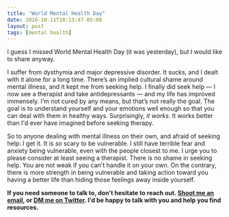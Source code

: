 ```yaml
---
title: "World Mental Health Day"
date: 2016-10-11T10:13:47-05:00
layout: post
tags: [mental health]
---
```


I guess I missed World Mental Health Day (it was yesterday), but I would like to share anyway.

I suffer from dysthymia and major depressive disorder. It sucks, and I dealt with it alone for a long time. There’s an implied cultural shame around mental illness, and it kept me from seeking help. I finally did seek help — I now see a therapist and take antidepressants — and my life has improved immensely. I’m not cured by any means, but that’s not really the goal. The goal is to understand yourself and your emotions well enough so that you can deal with them in healthy ways. Surprisingly, *it works*. It works better than I'd ever have imagined before seeking therapy.

So to anyone dealing with mental illness on their own, and afraid of seeking help: I get it. It is *so* scary to be vulnerable. I still have terrible fear and anxiety being vulnerable, even with the people closest to me. I urge you to please consider at least seeing a therapist. There is no shame in seeking help. You are not weak if you can't handle it on your own. On the contrary, there is more strength in being vulnerable and taking action toward you having a better life than hiding those feelings away inside yourself.

**If you need someone to talk to, don't hesitate to reach out. [Shoot me an email](mailto:hello@hisaac.net?subject=Re:%20World%20Mental%20Health%20Day), or [DM me on Twitter](http://twitter.com/hisaac). I'd be happy to talk with you and help you find resources.**

